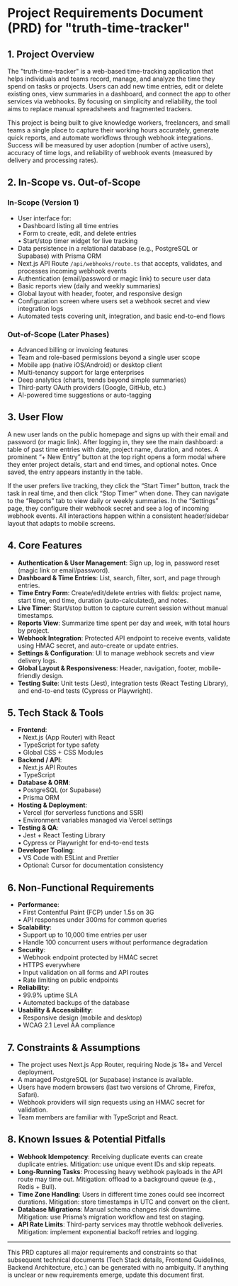 # Project Requirements Document (PRD) for "truth-time-tracker"

## 1. Project Overview

The "truth-time-tracker" is a web-based time-tracking application that helps individuals and teams record, manage, and analyze the time they spend on tasks or projects. Users can add new time entries, edit or delete existing ones, view summaries in a dashboard, and connect the app to other services via webhooks. By focusing on simplicity and reliability, the tool aims to replace manual spreadsheets and fragmented trackers.

This project is being built to give knowledge workers, freelancers, and small teams a single place to capture their working hours accurately, generate quick reports, and automate workflows through webhook integrations. Success will be measured by user adoption (number of active users), accuracy of time logs, and reliability of webhook events (measured by delivery and processing rates).

## 2. In-Scope vs. Out-of-Scope

### In-Scope (Version 1)
- User interface for:  
  • Dashboard listing all time entries  
  • Form to create, edit, and delete entries  
  • Start/stop timer widget for live tracking
- Data persistence in a relational database (e.g., PostgreSQL or Supabase) with Prisma ORM
- Next.js API Route `/api/webhooks/route.ts` that accepts, validates, and processes incoming webhook events
- Authentication (email/password or magic link) to secure user data
- Basic reports view (daily and weekly summaries)
- Global layout with header, footer, and responsive design
- Configuration screen where users set a webhook secret and view integration logs
- Automated tests covering unit, integration, and basic end-to-end flows

### Out-of-Scope (Later Phases)
- Advanced billing or invoicing features
- Team and role-based permissions beyond a single user scope
- Mobile app (native iOS/Android) or desktop client
- Multi-tenancy support for large enterprises
- Deep analytics (charts, trends beyond simple summaries)
- Third-party OAuth providers (Google, GitHub, etc.)
- AI-powered time suggestions or auto-tagging

## 3. User Flow

A new user lands on the public homepage and signs up with their email and password (or magic link). After logging in, they see the main dashboard: a table of past time entries with date, project name, duration, and notes. A prominent “+ New Entry” button at the top right opens a form modal where they enter project details, start and end times, and optional notes. Once saved, the entry appears instantly in the table.

If the user prefers live tracking, they click the “Start Timer” button, track the task in real time, and then click “Stop Timer” when done. They can navigate to the “Reports” tab to view daily or weekly summaries. In the “Settings” page, they configure their webhook secret and see a log of incoming webhook events. All interactions happen within a consistent header/sidebar layout that adapts to mobile screens.

## 4. Core Features

- **Authentication & User Management**: Sign up, log in, password reset (magic link or email/password).
- **Dashboard & Time Entries**: List, search, filter, sort, and page through entries.
- **Time Entry Form**: Create/edit/delete entries with fields: project name, start time, end time, duration (auto-calculated), and notes.
- **Live Timer**: Start/stop button to capture current session without manual timestamps.
- **Reports View**: Summarize time spent per day and week, with total hours by project.
- **Webhook Integration**: Protected API endpoint to receive events, validate using HMAC secret, and auto-create or update entries.
- **Settings & Configuration**: UI to manage webhook secrets and view delivery logs.
- **Global Layout & Responsiveness**: Header, navigation, footer, mobile-friendly design.
- **Testing Suite**: Unit tests (Jest), integration tests (React Testing Library), and end-to-end tests (Cypress or Playwright).

## 5. Tech Stack & Tools

- **Frontend**:  
  • Next.js (App Router) with React  
  • TypeScript for type safety  
  • Global CSS + CSS Modules
- **Backend / API**:  
  • Next.js API Routes  
  • TypeScript
- **Database & ORM**:  
  • PostgreSQL (or Supabase)  
  • Prisma ORM
- **Hosting & Deployment**:  
  • Vercel (for serverless functions and SSR)  
  • Environment variables managed via Vercel settings
- **Testing & QA**:  
  • Jest + React Testing Library  
  • Cypress or Playwright for end-to-end tests
- **Developer Tooling**:  
  • VS Code with ESLint and Prettier  
  • Optional: Cursor for documentation consistency

## 6. Non-Functional Requirements

- **Performance**:  
  • First Contentful Paint (FCP) under 1.5s on 3G  
  • API responses under 300ms for common queries
- **Scalability**:  
  • Support up to 10,000 time entries per user  
  • Handle 100 concurrent users without performance degradation
- **Security**:  
  • Webhook endpoint protected by HMAC secret  
  • HTTPS everywhere  
  • Input validation on all forms and API routes  
  • Rate limiting on public endpoints
- **Reliability**:  
  • 99.9% uptime SLA  
  • Automated backups of the database
- **Usability & Accessibility**:  
  • Responsive design (mobile and desktop)  
  • WCAG 2.1 Level AA compliance

## 7. Constraints & Assumptions

- The project uses Next.js App Router, requiring Node.js 18+ and Vercel deployment.
- A managed PostgreSQL (or Supabase) instance is available.
- Users have modern browsers (last two versions of Chrome, Firefox, Safari).
- Webhook providers will sign requests using an HMAC secret for validation.
- Team members are familiar with TypeScript and React.

## 8. Known Issues & Potential Pitfalls

- **Webhook Idempotency**: Receiving duplicate events can create duplicate entries. Mitigation: use unique event IDs and skip repeats.
- **Long-Running Tasks**: Processing heavy webhook payloads in the API route may time out. Mitigation: offload to a background queue (e.g., Redis + Bull).
- **Time Zone Handling**: Users in different time zones could see incorrect durations. Mitigation: store timestamps in UTC and convert on the client.
- **Database Migrations**: Manual schema changes risk downtime. Mitigation: use Prisma’s migration workflow and test on staging.
- **API Rate Limits**: Third-party services may throttle webhook deliveries. Mitigation: implement exponential backoff retries and logging.

---

This PRD captures all major requirements and constraints so that subsequent technical documents (Tech Stack details, Frontend Guidelines, Backend Architecture, etc.) can be generated with no ambiguity. If anything is unclear or new requirements emerge, update this document first.